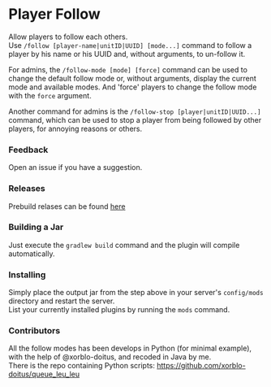 # Player Follow
Allow players to follow each others. <br>
Use ``/follow [player-name|unitID|UUID] [mode...]`` command to follow a player by his name or his UUID and, without arguments, to un-follow it.

For admins, the ``/follow-mode [mode] [force]`` command can be used to change the default follow mode or, without arguments, display the current mode and available modes. And 'force' players to change the follow mode with the ``force`` argument.

Another command for admins is the ``/follow-stop [player|unitID|UUID...]`` command, which can be used to stop a player from being followed by other players, for annoying reasons or others.


### Feedback
Open an issue if you have a suggestion.


### Releases
Prebuild relases can be found [here](https://github.com/ZetaMap/player-follow/releases)


### Building a Jar 
Just execute the ``gradlew build`` command and the plugin will compile automatically.


### Installing
Simply place the output jar from the step above in your server's `config/mods` directory and restart the server. <br>
List your currently installed plugins by running the `mods` command.


### Contributors
All the follow modes has been develops in Python (for minimal example), with the help of @xorblo-doitus, and recoded in Java by me. <br>
There is the repo containing Python scripts: https://github.com/xorblo-doitus/queue_leu_leu
